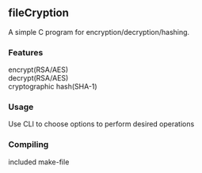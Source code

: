 ## fileCryption
A simple C program for encryption/decryption/hashing.

### Features
encrypt(RSA/AES)<br>
decrypt(RSA/AES)<br>
cryptographic hash(SHA-1)

### Usage
Use CLI to choose options to perform desired operations

### Compiling
included make-file
